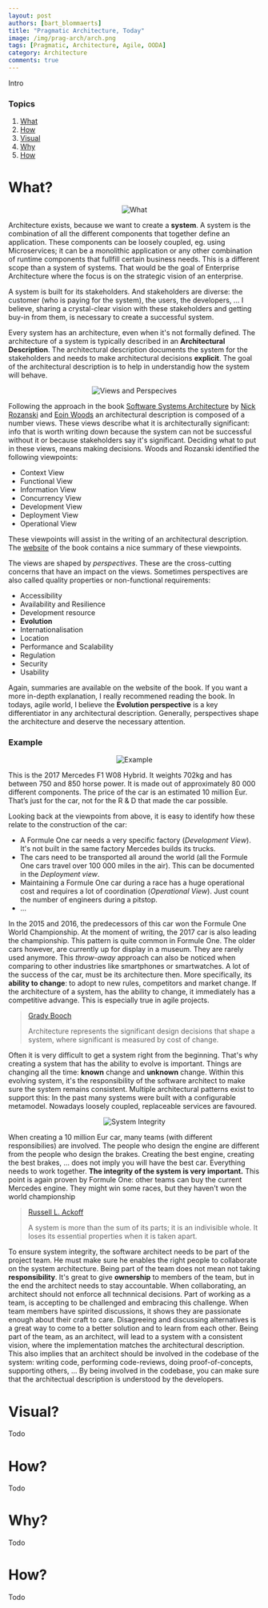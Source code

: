 ```yaml
---
layout: post
authors: [bart_blommaerts]
title: "Pragmatic Architecture, Today"
image: /img/prag-arch/arch.png
tags: [Pragmatic, Architecture, Agile, OODA]
category: Architecture
comments: true
---
```


Intro

### Topics

1. [What](#1-what)
1. [How](#2-how)
1. [Visual](#3-visual)
1. [Why](#4-why)
1. [How](#5-how)

# What?

<p style="text-align: center;">
  <img class="image fit" alt="What" src="/img/prag-arch/what.png">
</p>

Architecture exists, because we want to create a **system**. 
A system is the combination of all the different components that together define an application.
These components can be loosely coupled, eg. using Microservices; it can be a monolithic application or any other combination of runtime components that fullfill certain business needs.
This is a different scope than a system of systems.
That would be the goal of Enterprise Architecture where the focus is on the strategic vision of an enterprise.

A system is built for its stakeholders. 
And stakeholders are diverse: the customer (who is paying for the system), the users, the developers, ... 
I believe, sharing a crystal-clear vision with these stakeholders and getting buy-in from them, is necessary to create a successful system.

Every system has an architecture, even when it's not formally defined. 
The architecture of a system is typically described in an **Architectural Description**.
The architectural description documents the system for the stakeholders and needs to make architectural decisions **explicit**.
The goal of the architectural description is to help in understandig how the system will behave.

<p style="text-align: center;">
  <img class="image fit" alt="Views and Perspecives" src="/img/prag-arch/views-and-perspectives.png">
</p>

Following the approach in the book [Software Systems Architecture](http://www.viewpoints-and-perspectives.info/) by [Nick Rozanski](https://twitter.com/nickrozanski) and [Eoin Woods](https://twitter.com/eoinwoodz) an architectural description is composed of a number views.
These views describe what it is architecturally significant: info that is worth writing down because the system can not be successful without it or because stakeholders say it's significant.
Deciding what to put in these views, means making decisions.
Woods and Rozanski identified the following viewpoints:

* Context View
* Functional View
* Information View
* Concurrency View
* Development View
* Deployment View
* Operational View

These viewpoints will assist in the writing of an architectural description.
The [website](http://www.viewpoints-and-perspectives.info/) of the book contains a nice summary of these viewpoints.

The views are shaped by _perspectives_. 
These are the cross-cutting concerns that have an impact on the views. 
Sometimes perspectives are also called quality properties or non-functional requirements:

* Accessibility
* Availability and Resilience
* Development resource
* **Evolution**
* Internationalisation
* Location
* Performance and Scalability
* Regulation
* Security 
* Usability

Again, summaries are available on the website of the book.
If you want a more in-depth explanation, I really recommened reading the book.
In todays, agile world, I believe the **Evolution perspective** is a key differentiator in any architectural description.
Generally, perspectives shape the architecture and deserve the necessary attention.

### Example

<p style="text-align: center;">
  <img class="image fit" alt="Example" src="/img/prag-arch/f1.png">
</p>

This is the 2017 Mercedes F1 W08 Hybrid. 
It weights 702kg and has between 750 and 850 horse power. 
It is made out of approximately 80 000 different components. 
The price of the car is an estimated 10 million Eur. 
That’s just for the car, not for the R &amp; D that made the car possible.

Looking back at the viewpoints from above, it is easy to identify how these relate to the construction of the car:

* A Formule One car needs a very specific factory (_Development View_).
It's not built in the same factory Mercedes builds its trucks.
* The cars need to be transported all around the world (all the Formule One cars travel over 100 000 miles in the air).
This can be documented in the _Deployment view_.
* Maintaining a Formule One car during a race has a huge operational cost and requires a lot of coordination (_Operational View_).
Just count the number of engineers during a pitstop.
* ...

In the 2015 and 2016, the predecessors of this car won the Formule One World Championship.
At the moment of writing, the 2017 car is also leading the championship.
This pattern is quite common in Formule One.
The older cars however, are currently up for display in a museum.
They are rarely used anymore.
This _throw-away_ approach can also be noticed when comparing to other industries like smartphones or smartwatches.
A lot of the success of the car, must be its architecture then.
More specifically, its **ability to change**: to adopt to new rules, competitors and market change.
If the architecture of a system, has the ability to change, it immediately has a competitive advange.
This is especially true in agile projects.

> [Grady Booch](https://nl.wikipedia.org/wiki/Grady_Booch)
>
> Architecture represents the significant design decisions that shape a system, where significant is measured by cost of change.

Often it is very difficult to get a system right from the beginning.
That's why creating a system that has the ability to evolve is important.
Things are changing all the time: **known** change and **unknown** change.
Within this evolving system, it's the responsibility of the software architect to make sure the system remains consistent.
Multiple architectural patterns exist to support this:
In the past many systems were built with a configurable metamodel. 
Nowadays loosely coupled, replaceable services are favoured.

<p style="text-align: center;">
  <img class="image fit" alt="System Integrity" src="/img/prag-arch/engine.png">
</p>

When creating a 10 million Eur car, many teams (with different responsibilies) are involved.
The people who design the engine are different from the people who design the brakes.
Creating the best engine, creating the best brakes, ... does not imply you will have the best car.
Everything needs to work together.
**The integrity of the system is very important.**
This point is again proven by Formule One: other teams can buy the current Mercedes engine.
They might win some races, but they haven't won the world championship

> [Russell L. Ackoff](https://en.wikipedia.org/wiki/Russell_L._Ackoff)
>
> A system is more than the sum of its parts; it is an indivisible whole. 
> It loses its essential properties when it is taken apart.

To ensure system integrity, the software architect needs to be part of the project team.
He must make sure he enables the right people to collaborate on the system architecture.
Being part of the team does not mean not taking **responsibility**.
It's great to give **ownership** to members of the team, but in the end the architect needs to stay accountable.
When collaborating, an architect should not enforce all technnical decisions.
Part of working as a team, is accepting to be challenged and embracing this challenge.
When team members have spirited discussions, it shows they are passionate enough about their craft to care.
Disagreeing and discussing alternatives is a great way to come to a better solution and to learn from each other.
Being part of the team, as an architect, will lead to a system with a consistent vision, where the implementation matches the architectural description.
This also implies that an architect should be involved in the codebase of the system: writing code, performing code-reviews, doing proof-of-concepts, supporting others, ...
By being involved in the codebase, you can make sure that the architectual description is understood by the developers.

# Visual?

Todo

# How?

Todo

# Why?

Todo

# How?

Todo


